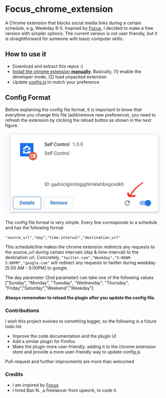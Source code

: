 # Focus_chrome_extension
A Chrome extension that blocks social media links during a certain schedule, e.g, Weekday 8-5. Inspired by [Focus](https://heyfocus.com/), I decided to make a free version with simpler options. The current version is not user friendly, but it is straightforward for someone with basic computer skills.

## How to use it

* Download and extract this repos :)
* [Install the chrome extension **manually**](https://www.youtube.com/watch?v=CmXJOWeecvc). Basically, (1) enable the developer mode, (2) load unpacked extension
* Update [config.js](https://github.com/ahmdtaha/Focus_chrome_extension/blob/master/config.js) to match your preference


## Config Format

Before explaining the config file format, it is important to know that everytime you change this file (add/remove new preference), you need to refresh the extension by clicking the reload button as shown in the next figure.

![](https://github.com/ahmdtaha/Focus_chrome_extension/blob/master/reload_extension.jpg)

The config file format is very simple. Every line corresponds to a schedule and has the following format 

 `"source_url","day","time-interval","destination_url"`
 
This schedule/line makes the chrome extension redirects any requests to the source_url during certain intervals (day & time-interval) to the destination url. Concretely, `"twitter.com","Weekday","5:00AM-5:00PM","google.com"`
will redirect any requests to twitter during weekday [5:00 AM - 5:00PM] to google.

The day parameter (2nd parameter) can take one of the following values ["Sunday", "Monday", "Tuesday", "Wednesday", "Thursday", "Friday","Saturday","Weekend","Weekday"]

**Always rememeber to reload the plugin after you update the config file.**

### Contributions
I wish this project evolves to something bigger, so the following is a future todo list

* Improve the code documentation and the plugin UI
* Add a similar plugin for Firefox
* Make the plugin more user-friendly;  adding it to the chrome extension store and provide a more user-friendly way to update config.js

Pull-request and further improvments are more than welcomed

### Credits
* I am inspired by [Focus](https://heyfocus.com/)
* I hired Ban N. ,a freelancer from upwork, to code it.
